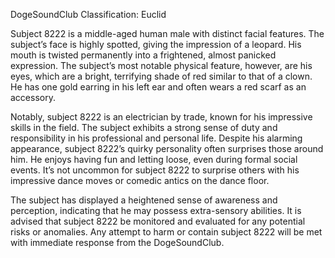 DogeSoundClub Classification: Euclid

Subject 8222 is a middle-aged human male with distinct facial features. The subject’s face is highly spotted, giving the impression of a leopard. His mouth is twisted permanently into a frightened, almost panicked expression. The subject’s most notable physical feature, however, are his eyes, which are a bright, terrifying shade of red similar to that of a clown. He has one gold earring in his left ear and often wears a red scarf as an accessory.

Notably, subject 8222 is an electrician by trade, known for his impressive skills in the field. The subject exhibits a strong sense of duty and responsibility in his professional and personal life. Despite his alarming appearance, subject 8222’s quirky personality often surprises those around him. He enjoys having fun and letting loose, even during formal social events. It’s not uncommon for subject 8222 to surprise others with his impressive dance moves or comedic antics on the dance floor.

The subject has displayed a heightened sense of awareness and perception, indicating that he may possess extra-sensory abilities. It is advised that subject 8222 be monitored and evaluated for any potential risks or anomalies. Any attempt to harm or contain subject 8222 will be met with immediate response from the DogeSoundClub.